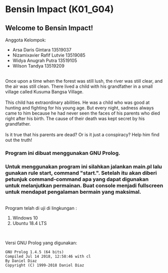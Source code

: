 # Bensin Impact (K01_G04)

## Welcome to Bensin Impact!
Anggota Kelompok: 
<ul>
  <li> Arsa Daris Gintara           13519037 </li>
  <li> Nizamixavier Rafif Lutvie    13519085 </li>
  <li> Widya Anugrah Putra          13519105 </li>
  <li> Wilson Tandya                13519209 </li>
</ul>
<br />
Once upon a time when the forest was still lush, the river was still clear, and the air was still clean. 
There lived a child with his grandfather in a small village called Kusuma Bangsa Village. <br /><br />
This child has extraordinary abilities. He was a child who was good at hunting and fighting for his young age.
But every night, sadness always came to him because he had never seen the faces of his parents who died right after his birth.
The cause of their death was kept secret by his grandfather.
<br /><br />
Is it true that his parents are dead? Or is it just a conspiracy? Help him find out the truth!


### Program ini dibuat menggunakan GNU Prolog.
### Untuk menggunakan program ini silahkan jalankan main.pl lalu gunakan rule start, command "start.". Setelah itu akan diberi petunjuk command-command apa yang dapat digunakan untuk melanjutkan permainan. Buat console menjadi fullscreen untuk mendapat pengalaman bermain yang maksimal.

<br />
Program telah di uji di lingkungan :
<ol>
  <li> Windows 10 </li>
  <li> Ubuntu 18.4 LTS </li>
</ol>
<br />

Versi GNU Prolog yang digunakan:
```
GNU Prolog 1.4.5 (64 bits)
Compiled Jul 14 2018, 12:58:46 with cl
By Daniel Diaz
Copyright (C) 1999-2018 Daniel Diaz
```
